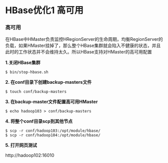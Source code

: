 # HBase优化1 高可用



### 高可用

在HBase中HMaster负责监控HRegionServer的生命周期，均衡RegionServer的负载，如果HMaster挂掉了，那么整个HBase集群就会陷入不健康的状态，并且此时的工作状态并不会维持太久。所以HBase支持对HMaster的高可用配置

**1.关闭HBase集群**

```
$ bin/stop-hbase.sh
```

**2. 在conf目录下创建backup-masters文件**

```
$ touch conf/backup-masters
```

**3. 在backup-master文件配置高可用HMaster**

```
$ echo hadoop103 > conf/backup-masters
```

**4. 将整个conf目录scp到其他节点**

```
$ scp -r conf/hadoop103:/opt/module/hbase/
$ scp -r conf/hadoop104:/opt/module/hbase/
```

**5. 打开网页测试**

http://hadoop102:16010